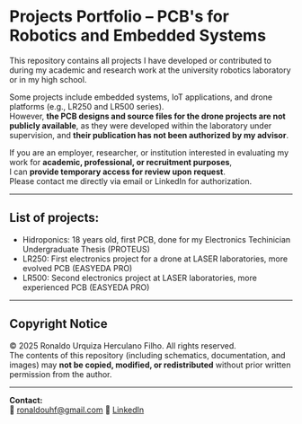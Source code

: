 # Projects Portfolio – PCB's for Robotics and Embedded Systems

This repository contains all projects I have developed or contributed to during my academic and research work at the university robotics laboratory or in my high school.

Some projects include embedded systems, IoT applications, and drone platforms (e.g., LR250 and LR500 series).  
However, **the PCB designs and source files for the drone projects are not publicly available**, as they were developed within the laboratory under supervision, and **their publication has not been authorized by my advisor**.

If you are an employer, researcher, or institution interested in evaluating my work for **academic, professional, or recruitment purposes**,  
I can **provide temporary access for review upon request**.  
Please contact me directly via email or LinkedIn for authorization.

---

## List of projects:

- Hidroponics: 18 years old, first PCB, done for my Electronics Techinician Undergraduate Thesis (PROTEUS)
- LR250: First electronics project for a drone at LASER laboratories, more evolved PCB (EASYEDA PRO)
- LR500: Second electronics project at LASER laboratories, more experienced PCB (EASYEDA PRO)

---

## Copyright Notice
© 2025 Ronaldo Urquiza Herculano Filho. All rights reserved.  
The contents of this repository (including schematics, documentation, and images) may **not be copied, modified, or redistributed** without prior written permission from the author.

---
**Contact:**  
📧 ronaldouhf@gmail.com
🔗 [LinkedIn](https://linkedin.com/in/ronaldo-urquiza-2b6896250)
